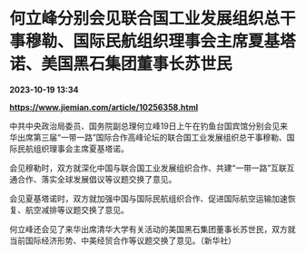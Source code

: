 # 何立峰分别会见联合国工业发展组织总干事穆勒、国际民航组织理事会主席夏基塔诺、美国黑石集团董事长苏世民

**2023-10-19 13:34**

**https://www.jiemian.com/article/10256358.html**

中共中央政治局委员、国务院副总理何立峰19日上午在钓鱼台国宾馆分别会见来华出席第三届“一带一路”国际合作高峰论坛的联合国工业发展组织总干事穆勒、国际民航组织理事会主席夏基塔诺。

会见穆勒时，双方就深化中国与联合国工业发展组织合作、共建“一带一路”互联互通合作、落实全球发展倡议等议题交换了意见。

会见夏基塔诺时，双方就加强中国与国际民航组织合作、促进国际航空运输加速恢复、航空减排等议题交换了意见。

何立峰还会见了来华出席清华大学有关活动的美国黑石集团董事长苏世民，双方就当前国际经济形势、中美经贸合作等议题交换了意见。（新华社）